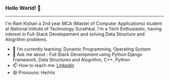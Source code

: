 ### Hello World! 👋
<hr>
I'm Ram Kishan a 2nd year MCA (Master of Computer Applications) student at National Intitute of Technology Surathkal.
I'm a Tech Enthusiastic, having interest in Full-Stack Developement and solving Data Structure and Alogrithm problems.


- 🌱 I’m currently learning: Dynamic Programming, Operating System
- 💬 Ask me about : Full Stack Development using Python Django Framework, Data Structures and Alogrithm, C++, Python
- 📫 How to reach me: <a href="https://www.linkedin.com/in/ram-kishan-t-678455b2/">Linkedin</a>
- 😄 Pronouns: He/His
<!--
**ramkishanteli2/ramkishanteli2** is a ✨ _special_ ✨ repository because its `README.md` (this file) appears on your GitHub profile.

Here are some ideas to get you started:

- 🔭 I’m currently working on ...
- 🌱 I’m currently learning ...
- 👯 I’m looking to collaborate on ...
- 🤔 I’m looking for help with ...
- 💬 Ask me about ...
- 📫 How to reach me: ...
- 😄 Pronouns: ...
- ⚡ Fun fact: ...
-->
